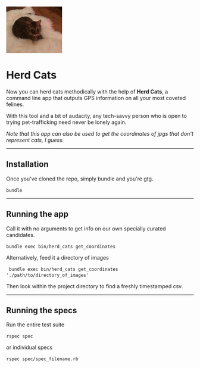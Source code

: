 ![alt text](https://raw.githubusercontent.com/jilucev/herd_cats/master/gps_images/cats/image_h.jpg)

# Herd Cats

Now you can herd cats methodically with the help of **Herd Cats**, a command line app that outputs GPS information on all your most coveted felines.

With this tool and a bit of audacity, any tech-savvy person who is open to trying pet-trafficking need never be lonely again.

_Note that this app can also be used to get the coordinates of jpgs that don't represent cats, I guess._

___

## Installation

Once you've cloned the repo, simply bundle and you're gtg.

```
bundle
```

___

## Running the app

Call it with no arguments to get info on our own specially curated candidates.

```
bundle exec bin/herd_cats get_coordinates
```

Alternatively, feed it a directory of images

```
 bundle exec bin/herd_cats get_coordinates './path/to/directory_of_images'
 ```

Then look within the project directory to find a freshly timestamped csv.

___

## Running the specs

Run the entire test suite

```
rspec spec
```

or individual specs

```
rspec spec/spec_filename.rb
```
